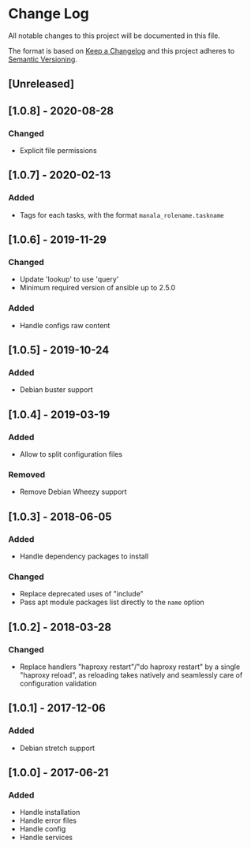 # Change Log
All notable changes to this project will be documented in this file.

The format is based on [Keep a Changelog](http://keepachangelog.com/)
and this project adheres to [Semantic Versioning](http://semver.org/).

## [Unreleased]

## [1.0.8] - 2020-08-28
### Changed
- Explicit file permissions

## [1.0.7] - 2020-02-13
### Added
- Tags for each tasks, with the format `manala_rolename.taskname`

## [1.0.6] - 2019-11-29
### Changed
- Update 'lookup' to use 'query'
- Minimum required version of ansible up to 2.5.0

### Added
- Handle configs raw content

## [1.0.5] - 2019-10-24
### Added
- Debian buster support

## [1.0.4] - 2019-03-19
### Added
- Allow to split configuration files

### Removed
- Remove Debian Wheezy support

## [1.0.3] - 2018-06-05
### Added
- Handle dependency packages to install

### Changed
- Replace deprecated uses of "include"
- Pass apt module packages list directly to the `name` option

## [1.0.2] - 2018-03-28
### Changed
- Replace handlers "haproxy restart"/"do haproxy restart" by a single "haproxy reload",
  as reloading takes natively and seamlessly care of configuration validation

## [1.0.1] - 2017-12-06
### Added
- Debian stretch support

## [1.0.0] - 2017-06-21
### Added
- Handle installation
- Handle error files
- Handle config
- Handle services
